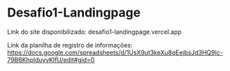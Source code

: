 # Desafio1-Landingpage
Link do site disponibilizado: desafio1-landingpage.vercel.app

Link da planilha de registro de  informações: https://docs.google.com/spreadsheets/d/1UsX9ut3keXu8qEejbsJd3HQ9Ic-79B6KhplduyvKlfU/edit#gid=0

